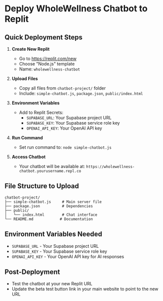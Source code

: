 # Deploy WholeWellness Chatbot to Replit

## Quick Deployment Steps

1. **Create New Replit**
   - Go to https://replit.com/new
   - Choose "Node.js" template
   - Name: `wholewellness-chatbot`

2. **Upload Files**
   - Copy all files from `chatbot-project/` folder
   - Include: `simple-chatbot.js`, `package.json`, `public/index.html`

3. **Environment Variables**
   - Add to Replit Secrets:
     - `SUPABASE_URL`: Your Supabase project URL
     - `SUPABASE_KEY`: Your Supabase service role key
     - `OPENAI_API_KEY`: Your OpenAI API key

4. **Run Command**
   - Set run command to: `node simple-chatbot.js`

5. **Access Chatbot**
   - Your chatbot will be available at: `https://wholewellness-chatbot.yourusername.repl.co`

## File Structure to Upload
```
chatbot-project/
├── simple-chatbot.js     # Main server file
├── package.json          # Dependencies
├── public/
│   └── index.html        # Chat interface
└── README.md            # Documentation
```

## Environment Variables Needed
- `SUPABASE_URL` - Your Supabase project URL
- `SUPABASE_KEY` - Your Supabase service role key  
- `OPENAI_API_KEY` - Your OpenAI API key for AI responses

## Post-Deployment
- Test the chatbot at your new Replit URL
- Update the beta test button link in your main website to point to the new URL